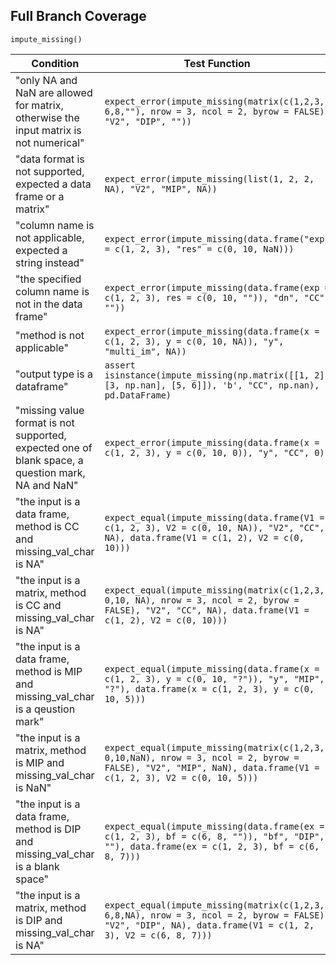 ## Full Branch Coverage

`impute_missing()`

| Condition | Test Function |
|---|---|
| "only NA and NaN are allowed for matrix, otherwise the input matrix is not numerical" | `expect_error(impute_missing(matrix(c(1,2,3, 6,8,""), nrow = 3, ncol = 2, byrow = FALSE), "V2", "DIP", ""))` |
| "data format is not supported, expected a data frame or a matrix" | `expect_error(impute_missing(list(1, 2, 2, NA), "V2", "MIP", NA))` |
| "column name is not applicable, expected a string instead" | `expect_error(impute_missing(data.frame("exp" = c(1, 2, 3), "res" = c(0, 10, NaN)))` |
| "the specified column name is not in the data frame" | `expect_error(impute_missing(data.frame(exp = c(1, 2, 3), res = c(0, 10, "")), "dn", "CC", ""))` |
| "method is not applicable" | `expect_error(impute_missing(data.frame(x = c(1, 2, 3), y = c(0, 10, NA)), "y", "multi_im", NA))` |
| "output type is a dataframe" | `assert isinstance(impute_missing(np.matrix([[1, 2], [3, np.nan], [5, 6]]), 'b', "CC", np.nan), pd.DataFrame)` |
| "missing value format is not supported, expected one of blank space, a question mark, NA and NaN" | `expect_error(impute_missing(data.frame(x = c(1, 2, 3), y = c(0, 10, 0)), "y", "CC", 0)` |
| "the input is a data frame, method is CC and missing_val_char is NA" | `expect_equal(impute_missing(data.frame(V1 = c(1, 2, 3), V2 = c(0, 10, NA)), "V2", "CC", NA), data.frame(V1 = c(1, 2), V2 = c(0, 10)))` |
| "the input is a matrix, method is CC and missing_val_char is NA" | `expect_equal(impute_missing(matrix(c(1,2,3, 0,10, NA), nrow = 3, ncol = 2, byrow = FALSE), "V2", "CC", NA), data.frame(V1 = c(1, 2), V2 = c(0, 10)))` |
| "the input is a data frame, method is MIP and missing_val_char is a qeustion mark" | `expect_equal(impute_missing(data.frame(x = c(1, 2, 3), y = c(0, 10, "?")), "y", "MIP", "?"), data.frame(x = c(1, 2, 3), y = c(0, 10, 5)))` |
| "the input is a matrix, method is MIP and missing_val_char is NaN" | `expect_equal(impute_missing(matrix(c(1,2,3, 0,10,NaN), nrow = 3, ncol = 2, byrow = FALSE), "V2", "MIP", NaN), data.frame(V1 = c(1, 2, 3), V2 = c(0, 10, 5)))` |
| "the input is a data frame, method is DIP and missing_val_char is a blank space" | `expect_equal(impute_missing(data.frame(ex = c(1, 2, 3), bf = c(6, 8, "")), "bf", "DIP", ""), data.frame(ex = c(1, 2, 3), bf = c(6, 8, 7)))` |
| "the input is a matrix, method is DIP and missing_val_char is NA" | `expect_equal(impute_missing(matrix(c(1,2,3, 6,8,NA), nrow = 3, ncol = 2, byrow = FALSE), "V2", "DIP", NA), data.frame(V1 = c(1, 2, 3), V2 = c(6, 8, 7)))` |
